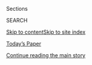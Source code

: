 <div id="app">

<div>

<div class="NYTAppHideMasthead css-zz1s19 e1suatyy0">

<div class="section css-ui9rw0 e1suatyy2">

<div class="css-11hrj97 er09x8g0">

<div class="css-6n7j50">

</div>

<span class="css-1dv1kvn">Sections</span>

<div class="css-10488qs">

<span class="css-1dv1kvn">SEARCH</span>

</div>

[Skip to content](#site-content)[Skip to site
index](#site-index)

</div>

<div class="css-10698na e1huz5gh0">

</div>

</div>

<div id="masthead-bar-one" class="section hasLinks css-15hmgas e1csuq9d3">

<div class="css-uqyvli e1csuq9d0">

</div>

<div class="css-1uqjmks e1csuq9d1">

</div>

<div class="css-9e9ivx">

[](https://myaccount.nytimes3xbfgragh.onion/auth/login?response_type=cookie&client_id=vi)

</div>

<div class="css-1bvtpon e1csuq9d2">

[Today’s Paper](https://www.nytimes3xbfgragh.onion/section/todayspaper)

</div>

</div>

</div>

</div>

<div data-aria-hidden="false">

<div id="site-content" data-role="main">

<div class="css-1ffjgkm">

</div>

<div id="top-wrapper" class="css-15p45cc eaca97t0" type="top">

<div id="top-slug" class="css-19x0jxb eaca97t1" hidden="">

Advertisement

</div>

[Continue reading the main
story](#after-top)

<div class="ad top-wrapper" style="text-align:center;height:100%;display:block;min-height:90px">

<div id="top" class="place-ad" data-position="top" data-size-key="top">

</div>

</div>

<div id="after-top">

</div>

</div>

<div id="collection-the-62820-issue" class="section css-15h4p1b e9abtgs0">

<div class="css-1j21atc e1svk9qx1">

<div class="css-fmiefx e1svk9qx2">

<div class="css-1hk7r2m eu54l5x0">

<div id="sponsor-wrapper" class="css-7a1pgi eaca97t0" type="sponsor" hidden="">

<div id="sponsor-slug" class="css-1l4mleb eaca97t1" hidden="">

Supported by

</div>

[Continue reading the main
story](#after-sponsor)

<div id="sponsor" class="ad sponsor-wrapper" style="text-align:left;height:100%;display:block">

</div>

<div id="after-sponsor">

</div>

</div>

</div>

### <span class="css-15smmd5 ezz4tcd1">[Magazine](/section/magazine)</span>

</div>

<div class="css-nfcc9b e1svk9qx3">

<div class="css-vl9dhg e1svk9qx5">

<div class="css-1nrhkj6 e1svk9qx6">

# The 6.28.20 Issue

<div class="follow-button-placeholder" data-collection-id="">

</div>

</div>

</div>

</div>

</div>

<div class="css-4svvz1 ekkqrpp0">

<div id="collection-highlights-container" class="section css-18l1u7x e46isfb1">

<div class="template-1 css-gfgt40 ekkqrpp1">

## Highlights

1.  ![<span class="css-13wzayb e1oaj3zl2"><span class="css-1dv1kvn">Credit</span></span>](https://static01.graylady3jvrrxbe.onion/images/2020/06/28/magazine/28mag-Owed-Image/28mag-Owed-Image-jumbo.jpg)
    
    <div class="css-gjijuv">
    
    ## [From the Magazine: ‘It Is Time for Reparations’](/interactive/2020/06/24/magazine/reparations-slavery.html)
    
    Nikole Hannah-Jones explains the history of economic injustice and
    argues that if black lives are to truly matter in America, the
    nation must finally pay its
    debts.
    
    <span class="css-1oaezp0"></span><span class="css-1q6w006 e4e4i5l3"></span><span class="css-9voj2j">By
    <span class="css-1baulvz last-byline" itemprop="name">Nikole
    Hannah-Jones</span></span>
    
    </div>

2.  ![<span class="css-1samh1w e1oaj3zl2"><span class="css-1dv1kvn">Credit</span>Philip
    Montgomery for The New York
    Times</span>](https://static01.graylady3jvrrxbe.onion/images/2020/06/28/magazine/28Whitmer-mag1/28Whitmer-mag1-videoLarge-v2.jpg)
    
    <div class="css-10wtrbd">
    
    ## [A Governor on Her Own, With Everything at Stake](/2020/06/25/magazine/gretchen-whitmer-coronavirus-michigan.html)
    
    From her living room, Gretchen Whitmer has led Michigan through a
    pandemic, an economic meltdown and even a dam collapse — all at a
    time when government itself seems
    broken.
    
    <span class="css-1oaezp0"></span><span class="css-1q6w006 e4e4i5l3"></span><span class="css-9voj2j">By
    <span class="css-1baulvz last-byline" itemprop="name">Jonathan
    Mahler</span></span>
    
    </div>

3.  ![<span class="css-1samh1w e1oaj3zl2"><span class="css-1dv1kvn">Credit</span>Illustration
    by Christiana
    Couceiro</span>](https://static01.graylady3jvrrxbe.onion/images/2020/06/28/magazine/28mag-bassi/28mag-bassi-videoLarge-v2.jpg)
    
    <div class="css-10wtrbd">
    
    ### Feature
    
    ## [The Rebel Physicist on the Hunt for a Better Story Than Quantum Mechanics](/2020/06/25/magazine/angelo-bassi-quantum-mechanic.html)
    
    For a century, quantum theory has been scientific orthodoxy. The
    Italian physicist Angelo Bassi is certain it isn’t the full story —
    and that he can prove
    it.
    
    <span class="css-1oaezp0"></span><span class="css-1q6w006 e4e4i5l3"></span><span class="css-9voj2j">By
    <span class="css-1baulvz last-byline" itemprop="name">Bob
    Henderson</span></span>
    
    </div>

4.  ![<span class="css-1samh1w e1oaj3zl2"><span class="css-1dv1kvn">Credit</span>Ted
    Soqui/Corbis via Getty
    Images</span>](https://static01.graylady3jvrrxbe.onion/images/2020/06/28/magazine/28mag-Military/28mag-Military-videoLarge-v3.jpg)
    
    <div class="css-10wtrbd">
    
    ### Feature
    
    ## [Trump Didn’t ‘Send In the Troops.’ They Were Already There.](/2020/06/23/magazine/la-riots-1992.html)
    
    Police officers today can turn out with more weaponry than I had in
    1992, as a Marine deployed to a burning Los Angeles. What does it
    mean to project this much force at
    home?
    
    <span class="css-1oaezp0"></span><span class="css-1q6w006 e4e4i5l3"></span><span class="css-9voj2j">By
    <span class="css-1baulvz last-byline" itemprop="name">C. J.
    Chivers</span></span>
    
    </div>

</div>

<div class="css-1xdhyk6 e46isfb0">

<div class="css-zk12ih ef6si7p0">

1.  ### Screenland
    
    ![<span class="css-2s0ord e1oaj3zl2"><span class="css-1dv1kvn">Credit</span>Photo
    illustration by Mike
    McQuade</span>](https://static01.graylady3jvrrxbe.onion/images/2020/06/28/magazine/28mag-screenland-1/28mag-screenland-1-videoLarge-v2.jpg)
    
    <div class="css-10wtrbd">
    
    ## [Sarah Cooper Doesn’t Mimic Trump. She Exposes Him.](/2020/06/25/magazine/sarah-cooper-doesnt-mimic-trump-she-exposes-him.html)
    
    Her videos pull back the curtain on a president who, amid historic
    crises, has found almost nothing meaningful to
    say.
    
    <span class="css-me3p27"></span><span class="css-1q6w006 e4e4i5l3"></span><span class="css-9voj2j">By
    <span class="css-1baulvz last-byline" itemprop="name">ZZ
    Packer</span></span>
    
    </div>

2.  ### Poem
    
    ![<span class="css-2s0ord e1oaj3zl2"><span class="css-1dv1kvn">Credit</span></span>](https://static01.graylady3jvrrxbe.onion/images/2020/06/28/magazine/28mag-poem-1/28mag-poem-1-mediumThreeByTwo225-v3.jpg)
    
    <div class="css-10wtrbd">
    
    ## [Poem: Surveillance](/2020/06/25/magazine/poem-surveillance.html)
    
    We’re being collected somewhere on video and in memory — and maybe
    we want to
    be.
    
    <span class="css-me3p27"></span><span class="css-1q6w006 e4e4i5l3"></span><span class="css-9voj2j">By
    <span class="css-1baulvz" itemprop="name">Sarah Kortemeier</span>
    and <span class="css-1baulvz last-byline" itemprop="name">Naomi
    Shihab
    Nye</span></span>
    
    </div>

3.  ### Talk
    
    ![<span class="css-2s0ord e1oaj3zl2"><span class="css-1dv1kvn">Credit</span>Ashlee
    Rezin Garcia/Chicago Sun-Times, via Associated
    Press</span>](https://static01.graylady3jvrrxbe.onion/images/2020/06/28/magazine/28mag-talk/28mag-talk-videoLarge.jpg)
    
    <div class="css-10wtrbd">
    
    ## [Lori Lightfoot, Mayor of Chicago, on Who’s Hurt by Defunding Police](/interactive/2020/06/22/magazine/lori-lightfoot-chicago-police.html)
    
    “You are eliminating one of the few tools that the city has to
    create middle-class incomes for black and brown
    folks.”
    
    <span class="css-me3p27"></span><span class="css-1q6w006 e4e4i5l3"></span><span class="css-9voj2j">By
    <span class="css-1baulvz last-byline" itemprop="name">David
    Marchese</span></span>
    
    </div>

4.  ### The Ethicist
    
    ![<span class="css-2s0ord e1oaj3zl2"><span class="css-1dv1kvn">Credit</span>Illustration
    by Tomi
    Um</span>](https://static01.graylady3jvrrxbe.onion/images/2020/06/28/magazine/28Ethicist/28Ethicist-videoLarge.jpg)
    
    <div class="css-10wtrbd">
    
    ## [Should I Call the Cops on My Stepson?](/2020/06/23/magazine/should-i-call-the-cops-on-my-stepson.html)
    
    The magazine’s Ethicist columnist on calling the cops when you think
    your stepson has a drug addiction, giving your sibling money — and
    more.
    
    <span class="css-me3p27"></span><span class="css-1q6w006 e4e4i5l3"></span><span class="css-9voj2j">By
    <span class="css-1baulvz last-byline" itemprop="name">Kwame Anthony
    Appiah</span></span>
    
    </div>

5.  ### Judge John Hodgman
    
    ![<span class="css-2s0ord e1oaj3zl2"><span class="css-1dv1kvn">Credit</span>Illustration
    by Louise Zergaeng
    Pomeroy</span>](https://static01.graylady3jvrrxbe.onion/images/2019/02/12/magazine/Mag-Hodgman-1/Mag-Hodgman-1-videoLarge.jpg)
    
    <div class="css-10wtrbd">
    
    ## [Judge John Hodgman on Having Several Pens in Your Pocket](/2020/06/25/magazine/judge-john-hodgman-on-having-several-pens-in-your-pocket.html)
    
    Why does my boyfriend hoard pens on his person when our apartment is
    600 square
    feet?
    
    <span class="css-me3p27"></span><span class="css-1q6w006 e4e4i5l3"></span><span class="css-9voj2j">By
    <span class="css-1baulvz last-byline" itemprop="name">Judge John
    Hodgman</span></span>
    
    </div>

</div>

</div>

<div class="css-1xdhyk6 e46isfb0">

<div class="css-zk12ih ef6si7p0">

1.  ### Letter of Recommendation
    
    ![<span class="css-2s0ord e1oaj3zl2"><span class="css-1dv1kvn">Credit</span>Illustration
    by Lydia
    Ortiz</span>](https://static01.graylady3jvrrxbe.onion/images/2020/06/28/magazine/28Mag-LOR-01/28Mag-LOR-01-videoLarge.jpg)
    
    <div class="css-10wtrbd">
    
    ## [This Time-Management Trick Changed My Whole Relationship With Time](/2020/06/23/magazine/pomodoro-technique.html)
    
    Was I wasting my life — my fragile, fleeting life — on activities I
    neither cared about nor
    enjoyed?
    
    <span class="css-me3p27"></span><span class="css-1q6w006 e4e4i5l3"></span><span class="css-9voj2j">By
    <span class="css-1baulvz last-byline" itemprop="name">Dean
    Kissick</span></span>
    
    </div>

2.  ### Tip
    
    ![<span class="css-2s0ord e1oaj3zl2"><span class="css-1dv1kvn">Credit</span>Illustration
    by
    Radio</span>](https://static01.graylady3jvrrxbe.onion/images/2020/06/28/magazine/28Mag-Tip-01/28Mag-Tip-01-videoLarge-v3.jpg)
    
    <div class="css-10wtrbd">
    
    ## [How to Rename a Street](/2020/06/23/magazine/how-to-rename-a-street.html)
    
    Changing street names cannot fix injustice, but don’t underestimate
    its power,
    either.
    
    <span class="css-me3p27"></span><span class="css-1q6w006 e4e4i5l3"></span><span class="css-9voj2j">By
    <span class="css-1baulvz last-byline" itemprop="name">Malia
    Wollan</span></span>
    
    </div>

3.  ### Eat
    
    ![<span class="css-2s0ord e1oaj3zl2"><span class="css-1dv1kvn">Credit</span>Gentl
    and Hyers for The New York Times (Photography and
    Styling)</span>](https://static01.graylady3jvrrxbe.onion/images/2020/06/27/magazine/28mag-eat/28mag-eat-videoLarge.jpg)
    
    <div class="css-10wtrbd">
    
    ## [The Secret to Perfect Pizza at Home? Cast Iron](/2020/06/24/magazine/the-secret-to-perfect-pizza-at-home-cast-iron.html)
    
    It took months to develop this foolproof deep-dish recipe with a
    crispy crust. Quarantine made it a breakout
    star.
    
    <span class="css-me3p27"></span><span class="css-1q6w006 e4e4i5l3"></span><span class="css-9voj2j">By
    <span class="css-1baulvz last-byline" itemprop="name">Tejal
    Rao</span></span>
    
    </div>

4.  ### Issue 6.28.20
    
    ![<span class="css-2s0ord e1oaj3zl2"><span class="css-1dv1kvn">Credit</span></span>](https://static01.graylady3jvrrxbe.onion/images/2020/06/25/magazine/25mag-btc-promo/25mag-btc-promo-videoLarge.jpg)
    
    <div class="css-10wtrbd">
    
    ## [Behind the Cover: What Is Owed](/2020/06/25/magazine/behind-the-cover-what-is-owed.html)
    
    For this issue, a look at Nikole Hannah-Jones’s argument that if
    black lives are to truly matter in America, the nation must finally
    pay its debts.
    
    <span class="css-me3p27"></span>
    
    </div>

</div>

</div>

</div>

<div id="mid1-wrapper" class="css-1mn4oms eaca97t0" type="rank">

<div id="mid1-slug" class="css-1tag3rd eaca97t1">

Advertisement

</div>

[Continue reading the main
story](#after-mid1)

<div id="mid1" class="ad mid1-wrapper" style="text-align:center;height:100%;display:block">

</div>

<div id="after-mid1">

</div>

</div>

</div>

</div>

</div>

## Site Index

<div>

</div>

## Site Information Navigation

  - [© <span>2020</span> <span>The New York Times
    Company</span>](https://help.nytimes3xbfgragh.onion/hc/en-us/articles/115014792127-Copyright-notice)

<!-- end list -->

  - [NYTCo](https://www.nytco.com/)
  - [Contact
    Us](https://help.nytimes3xbfgragh.onion/hc/en-us/articles/115015385887-Contact-Us)
  - [Work with us](https://www.nytco.com/careers/)
  - [Advertise](https://nytmediakit.com/)
  - [T Brand Studio](http://www.tbrandstudio.com/)
  - [Your Ad
    Choices](https://www.nytimes3xbfgragh.onion/privacy/cookie-policy#how-do-i-manage-trackers)
  - [Privacy](https://www.nytimes3xbfgragh.onion/privacy)
  - [Terms of
    Service](https://help.nytimes3xbfgragh.onion/hc/en-us/articles/115014893428-Terms-of-service)
  - [Terms of
    Sale](https://help.nytimes3xbfgragh.onion/hc/en-us/articles/115014893968-Terms-of-sale)
  - [Site
    Map](https://spiderbites.nytimes3xbfgragh.onion)
  - [Help](https://help.nytimes3xbfgragh.onion/hc/en-us)
  - [Subscriptions](https://www.nytimes3xbfgragh.onion/subscription?campaignId=37WXW)

</div>

</div>
